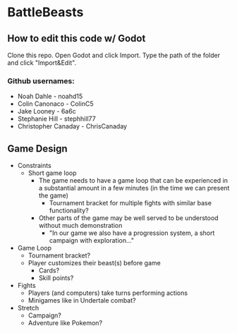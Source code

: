 # BattleBeasts

## How to edit this code w/ Godot
Clone this repo. Open Godot and click Import. Type the path of the folder and click "Import&Edit".

### Github usernames:

 - Noah Dahle - noahd15
 - Colin Canonaco - ColinC5
 - Jake Looney - 6a6c
 - Stephanie Hill - stephhill77
 - Christopher Canaday - ChrisCanaday

## Game Design
- Constraints
  - Short game loop
    - The game needs to have a game loop that can be experienced in a substantial amount in a few minutes (in the time we can present the game)
      - Tournament bracket for multiple fights with similar base functionality?
    - Other parts of the game may be well served to be understood without much demonstration
      - "In our game we also have a progression system, a short campaign with exploration..."
- Game Loop
  - Tournament bracket?
  - Player customizes their beast(s) before game
    - Cards?
    - Skill points?
- Fights
  - Players (and computers) take turns performing actions
  - Minigames like in Undertale combat?
- Stretch
  - Campaign?
  - Adventure like Pokemon?
